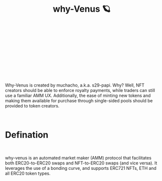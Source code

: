#  <br/> <br/>  <br/> <p align="center"> why-Venus &#129680; </p> <br/> <br/>  <br/> 

<br/>
<br/>
<br/>

<p>Why-Venus is created by muchacho, a.k.a. s29-papi. Why? Well, NFT creators should be able to enforce royalty payments, while traders can still use a familiar AMM UX. Additionally, the ease of minting new tokens and making them available for purchase through single-sided pools should be provided to token creators. </p>

<br/>

<h1>Defination</h1>

<br/>

<p> why-venus is an automated market maker (AMM) protocol that facilitates both ERC20-to-ERC20 swaps and NFT-to-ERC20 swaps (and vice versa). It leverages the use of a bonding curve, and supports ERC721 NFTs, ETH and all ERC20 token types. </p> 
